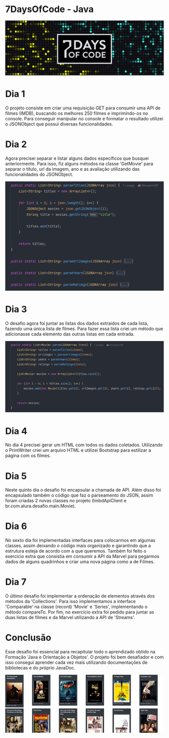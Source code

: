 # 7DaysOfCode - Java
![Logo 7DaysOfCode](/img/7days_of_code.png)

# Dia 1
O projeto consiste em criar uma requisição GET para consumir uma API de filmes (IMDB), buscando os melhores 250 filmes e imprimindo-os no console.
Para conseguir manipular no console e formatar o resultado utilizei o JSONObject que possui diversas funcionalidades.

# Dia 2
Agora precisei separar e listar alguns dados específicos que busquei anteriormente.
Para isso, fiz alguns métodos na classe 'GetMovie' para separar o título, url da imagem, ano e as avaliação utilizando das funcionalidades do JSONObject.

![Print 1 - Métodos criados no dia 2](/img/print1.png)

# Dia 3
O desafio agora foi juntar as listas dos dados extraídos de cada lista, fazendo uma única lista de filmes.
Para fazer essa lista criei um método que adicionasse cada elemento das outras listas em cada entrada.

![Print 2 - Método criado no dia 3](/img/print2.png)

# Dia 4
No dia 4 precisei gerar um HTML com todos os dados coletados.
Utilizando o PrintWriter criei um arquivo HTML e utilizei Bootstrap para estilizar a página com os filmes.

# Dia 5
Neste quinto dia o desafio foi encapsular a chamada de API. Além disso foi encapsulado também o código que faz o parseamento do JSON, assim foram criadas 2 novas classes no projeto (ImbdApiClient e br.com.alura.desafio.main.Movie).

# Dia 6
No sexto dia foi implementadas interfaces para colocarmos em algumas classes, assim deixando o código mais organizado e garantindo que a estrutura esteja de acordo com a que queremos.
Também foi feito o exercício extra que consistia em consumir a API da Marvel para pegarmos dados de alguns quadrinhos e criar uma nova página como a de Filmes.

# Dia 7
O último desafio foi implementar a ordenação de elementos através dos métodos da 'Collections'. Para isso implementamos a interface 'Comparable' na classe (record) 'Movie' e 'Series', implementando o método compareTo.
Por fim, no exercício extra foi pedido para juntar as duas listas de filmes e da Marvel utilizando a API de 'Streams'.

# Conclusão
Esse desafio foi essencial para recapitular todo o aprendizado obtido na Formação 'Java e Orientação a Objetos'. O projeto foi bem desafiador e com isso consegui aprender cada vez mais utilizando documentações de bibliotecas e do próprio JavaDoc.

![Print 3 - Página criada de top 250 filmes](/img/print3.png)